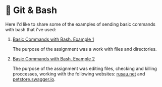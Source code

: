 # 📌 Git & Bash

Here I'd like to share some of the examples of sending basic commands with bash that i've used:

  1. [Basic Commands with Bash. Example 1](https://github.com/LSalakhova/git_bash/blob/main/bash1.txt)

     The purpose of the assignment was a work with files and directories.
     
  3. [Basic Commands with Bash. Example 2](https://github.com/LSalakhova/git_bash/blob/main/bash2.txt)

     The purpose of the assignment was editing files, checking and killing proccesses, working with the following websites: [rusau.net](https://rusau.net/) and [petstore.swagger.io](https://petstore.swagger.io/).


     
